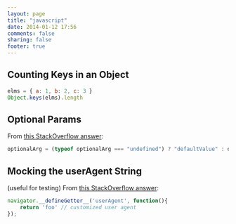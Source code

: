 ```yaml
---
layout: page
title: "javascript"
date: 2014-01-12 17:56
comments: false
sharing: false
footer: true
---
```


## Counting Keys in an Object
``` javascript
elms = { a: 1, b: 2, c: 3 }
Object.keys(elms).length
```

## Optional Params
From [this StackOverflow answer](http://stackoverflow.com/a/148918):
``` javascript
optionalArg = (typeof optionalArg === "undefined") ? "defaultValue" : optionalArg;
```


## Mocking the userAgent String
(useful for testing)
From [this StackOverflow answer](http://stackoverflow.com/a/1307088):
``` javascript
navigator.__defineGetter__('userAgent', function(){
    return 'foo' // customized user agent
});
```
